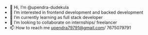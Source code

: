 - 👋 Hi, I’m @upendra-dudekula
- 👀 I’m interested in frontend development and backed development
- 🌱 I’m currently learning as full stack developer
- 💞️ I’m looking to collaborate on internships/ freelancer
- 📫 How to reach me upendra79791@gmail.com/ 7675079791

<!---
upendra-dudekula/upendra-dudekula is a ✨ special ✨ repository because its `README.md` (this file) appears on your GitHub profile.
You can click the Preview link to take a look at your changes.
--->
